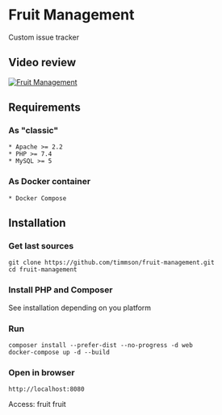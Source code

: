 # Fruit Management

Custom issue tracker

## Video review
[![Fruit Management ](http://img.youtube.com/vi/LGGKk6gk4lM/0.jpg)](https://www.youtube.com/watch?v=LGGKk6gk4lM "Fruit Management ")

## Requirements

### As "classic"
    * Apache >= 2.2
    * PHP >= 7.4
    * MySQL >= 5

### As Docker container
    * Docker Compose

## Installation

### Get last sources
```
git clone https://github.com/timmson/fruit-management.git 
cd fruit-management
```

### Install PHP and Composer
See installation depending on you platform

### Run
```
composer install --prefer-dist --no-progress -d web
docker-compose up -d --build
```

### Open in browser
```
http://localhost:8080
```

Access: fruit fruit
